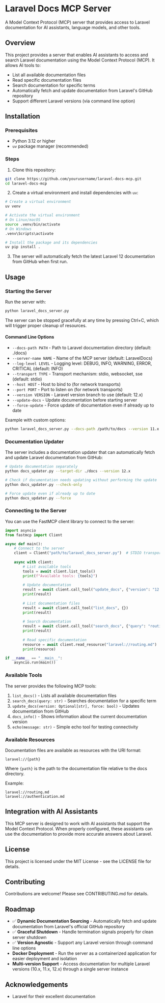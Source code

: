 # Laravel Docs MCP Server

A Model Context Protocol (MCP) server that provides access to Laravel documentation for AI assistants, language models, and other tools.

## Overview

This project provides a server that enables AI assistants to access and search Laravel documentation using the Model Context Protocol (MCP). It allows AI tools to:

- List all available documentation files
- Read specific documentation files
- Search documentation for specific terms
- Automatically fetch and update documentation from Laravel's GitHub repository
- Support different Laravel versions (via command line option)

## Installation

### Prerequisites

- Python 3.12 or higher
- `uv` package manager (recommended)

### Steps

1. Clone this repository:

```bash
git clone https://github.com/yourusername/laravel-docs-mcp.git
cd laravel-docs-mcp
```

2. Create a virtual environment and install dependencies with `uv`:

```bash
# Create a virtual environment
uv venv

# Activate the virtual environment
# On Linux/macOS
source .venv/bin/activate
# On Windows
.venv\Scripts\activate

# Install the package and its dependencies
uv pip install .
```

3. The server will automatically fetch the latest Laravel 12 documentation from GitHub when first run.

## Usage

### Starting the Server

Run the server with:

```bash
python laravel_docs_server.py
```

The server can be stopped gracefully at any time by pressing Ctrl+C, which will trigger proper cleanup of resources.

#### Command Line Options

- `--docs-path PATH` - Path to Laravel documentation directory (default: ./docs)
- `--server-name NAME` - Name of the MCP server (default: LaravelDocs)
- `--log-level LEVEL` - Logging level: DEBUG, INFO, WARNING, ERROR, CRITICAL (default: INFO)
- `--transport TYPE` - Transport mechanism: stdio, websocket, sse (default: stdio)
- `--host HOST` - Host to bind to (for network transports)
- `--port PORT` - Port to listen on (for network transports)
- `--version VERSION` - Laravel version branch to use (default: 12.x)
- `--update-docs` - Update documentation before starting server
- `--force-update` - Force update of documentation even if already up to date

Example with custom options:

```bash
python laravel_docs_server.py --docs-path /path/to/docs --version 11.x --update-docs --log-level DEBUG --transport websocket --host localhost --port 8000
```

### Documentation Updater

The server includes a documentation updater that can automatically fetch and update Laravel documentation from GitHub:

```bash
# Update documentation separately
python docs_updater.py --target-dir ./docs --version 12.x

# Check if documentation needs updating without performing the update
python docs_updater.py --check-only

# Force update even if already up to date
python docs_updater.py --force
```

### Connecting to the Server

You can use the FastMCP client library to connect to the server:

```python
import asyncio
from fastmcp import Client

async def main():
    # Connect to the server
    client = Client("path/to/laravel_docs_server.py")  # STDIO transport
    
    async with client:
        # List available tools
        tools = await client.list_tools()
        print(f"Available tools: {tools}")
        
        # Update documentation
        result = await client.call_tool("update_docs", {"version": "12.x"})
        print(result)
        
        # List documentation files
        result = await client.call_tool("list_docs", {})
        print(result)
        
        # Search documentation
        result = await client.call_tool("search_docs", {"query": "routing"})
        print(result)
        
        # Read specific documentation
        resource = await client.read_resource("laravel://routing.md")
        print(resource)

if __name__ == "__main__":
    asyncio.run(main())
```

### Available Tools

The server provides the following MCP tools:

1. `list_docs()` - Lists all available documentation files
2. `search_docs(query: str)` - Searches documentation for a specific term
3. `update_docs(version: Optional[str], force: bool)` - Updates documentation from GitHub
4. `docs_info()` - Shows information about the current documentation version
5. `echo(message: str)` - Simple echo tool for testing connectivity

### Available Resources

Documentation files are available as resources with the URI format:

```
laravel://{path}
```

Where `{path}` is the path to the documentation file relative to the docs directory.

Example:
```
laravel://routing.md
laravel://authentication.md
```

## Integration with AI Assistants

This MCP server is designed to work with AI assistants that support the Model Context Protocol. When properly configured, these assistants can use the documentation to provide more accurate answers about Laravel.

## License

This project is licensed under the MIT License - see the LICENSE file for details.

## Contributing

Contributions are welcome! Please see CONTRIBUTING.md for details.

## Roadmap

- ✅ **Dynamic Documentation Sourcing** - Automatically fetch and update documentation from Laravel's official GitHub repository
- ✅ **Graceful Shutdown** - Handle termination signals properly for clean server shutdown
- ✅ **Version Agnostic** - Support any Laravel version through command line options
- **Docker Deployment** - Run the server as a containerized application for easier deployment and isolation
- **Multi-version Support** - Access documentation for multiple Laravel versions (10.x, 11.x, 12.x) through a single server instance

## Acknowledgements

- Laravel for their excellent documentation